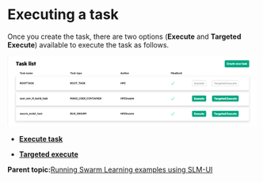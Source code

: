 # Executing a task

Once you create the task, there are two options \(**Execute** and **Targeted Execute**\) available to execute the task as follows.

![Task List](GUID-E39144A3-3EC5-4E5F-B3BC-AEB2E297D6F1-high.png)

-   **[Execute task](GUID-3469F96B-6670-4E3B-B786-798CF4B4E205.md)**  

-   **[Targeted execute](GUID-C11178F0-5AFF-45B9-A055-46E1196D26B2.md)**  


**Parent topic:**[Running Swarm Learning examples using SLM-UI](GUID-A2B92980-7281-4B0A-989F-33097B7C96A5.md)

